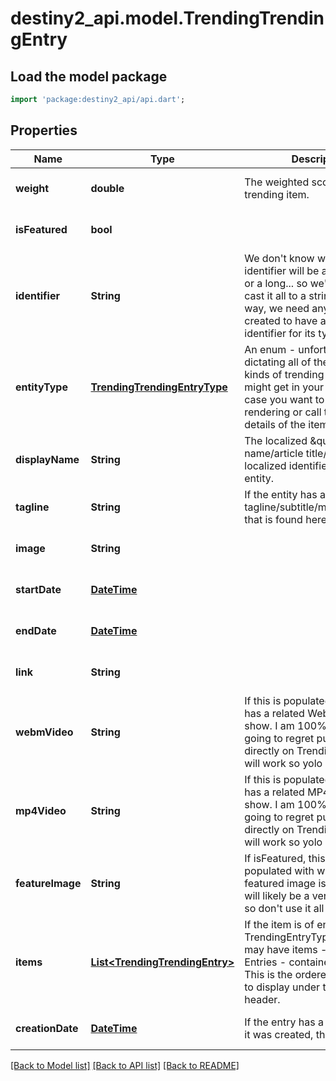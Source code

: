 # destiny2_api.model.TrendingTrendingEntry

## Load the model package
```dart
import 'package:destiny2_api/api.dart';
```

## Properties
Name | Type | Description | Notes
------------ | ------------- | ------------- | -------------
**weight** | **double** | The weighted score of this trending item. | [optional] [default to null]
**isFeatured** | **bool** |  | [optional] [default to null]
**identifier** | **String** | We don&#39;t know whether the identifier will be a string, a uint, or a long... so we&#39;re going to cast it all to a string. But either way, we need any trending item created to have a single unique identifier for its type. | [optional] [default to null]
**entityType** | [**TrendingTrendingEntryType**](TrendingTrendingEntryType.md) | An enum - unfortunately - dictating all of the possible kinds of trending items that you might get in your result set, in case you want to do custom rendering or call to get the details of the item. | [optional] [default to null]
**displayName** | **String** | The localized \&quot;display name/article title/&#39;primary localized identifier&#39;\&quot; of the entity. | [optional] [default to null]
**tagline** | **String** | If the entity has a localized tagline/subtitle/motto/whatever, that is found here. | [optional] [default to null]
**image** | **String** |  | [optional] [default to null]
**startDate** | [**DateTime**](DateTime.md) |  | [optional] [default to null]
**endDate** | [**DateTime**](DateTime.md) |  | [optional] [default to null]
**link** | **String** |  | [optional] [default to null]
**webmVideo** | **String** | If this is populated, the entry has a related WebM video to show. I am 100% certain I am going to regret putting this directly on TrendingEntry, but it will work so yolo | [optional] [default to null]
**mp4Video** | **String** | If this is populated, the entry has a related MP4 video to show. I am 100% certain I am going to regret putting this directly on TrendingEntry, but it will work so yolo | [optional] [default to null]
**featureImage** | **String** | If isFeatured, this image will be populated with whatever the featured image is. Note that this will likely be a very large image, so don&#39;t use it all the time. | [optional] [default to null]
**items** | [**List&lt;TrendingTrendingEntry&gt;**](TrendingTrendingEntry.md) | If the item is of entityType TrendingEntryType.Container, it may have items - also Trending Entries - contained within it. This is the ordered list of those to display under the Container&#39;s header. | [optional] [default to []]
**creationDate** | [**DateTime**](DateTime.md) | If the entry has a date at which it was created, this is that date. | [optional] [default to null]

[[Back to Model list]](../README.md#documentation-for-models) [[Back to API list]](../README.md#documentation-for-api-endpoints) [[Back to README]](../README.md)


